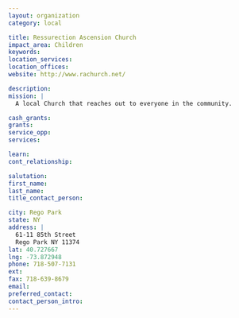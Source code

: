 ```yaml
---
layout: organization
category: local

title: Ressurection Ascension Church
impact_area: Children
keywords: 
location_services: 
location_offices: 
website: http://www.rachurch.net/

description: 
mission: |
  A local Church that reaches out to everyone in the community.

cash_grants: 
grants: 
service_opp: 
services: 

learn: 
cont_relationship: 

salutation: 
first_name: 
last_name: 
title_contact_person: 

city: Rego Park
state: NY
address: |
  61-11 85th Street  
  Rego Park NY 11374
lat: 40.727667
lng: -73.872948
phone: 718-507-7131
ext: 
fax: 718-639-8679
email: 
preferred_contact: 
contact_person_intro: 
---
```

